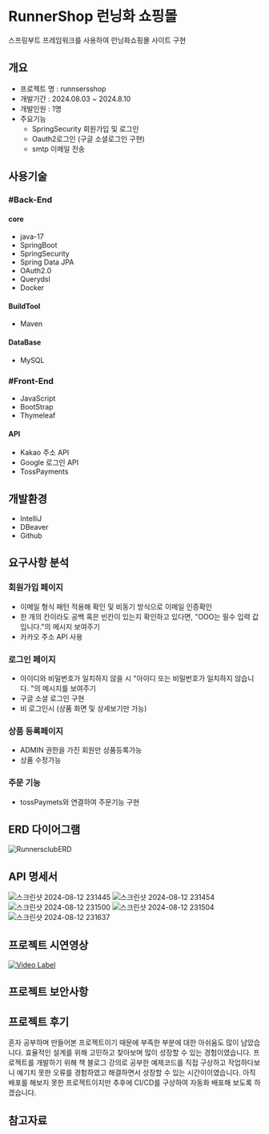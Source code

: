 # RunnerShop 런닝화 쇼핑몰
 스프링부트 프레임워크를 사용하여 런닝화쇼핑몰 사이트 구현

## 개요
- 프로젝트 명 : runnsersshop
- 개발기간 : 2024.08.03 ~ 2024.8.10
- 개발인원 :  1명
- 주요기능
   - SpringSecurity 회원가입 및 로그인
   - Oauth2로그인 (구글 소셜로그인 구현) 
   - smtp 이메일 전송
## 사용기술
### #Back-End
#### core
- java-17
- SpringBoot
- SpringSecurity
- Spring Data JPA
- OAuth2.0
- Querydsl
- Docker
#### BuildTool
- Maven
#### DataBase
- MySQL

### #Front-End
- JavaScript
- BootStrap
- Thymeleaf
#### API
- Kakao 주소 API
- Google 로그인 API
- TossPayments
  
## 개발환경
- IntelliJ
- DBeaver
- Github

## 요구사항 분석
 ### 회원가입 페이지
- 이메일 형식 패턴 적용해 확인 및 비동기 방식으로 이메일 인증확인
- 한 개의 칸이라도 공백 혹은 빈칸이 있는지 확인하고 있다면, "OOO는 필수 입력 값입니다."의 메시지 보여주기
- 카카오 주소 API 사용

### 로그인 페이지
- 아이디와 비밀번호가 일치하지 않을 시 "아이디 또는 비밀번호가 일치하지 않습니다. "의 메시지를 보여주기
- 구글 소셜 로그인 구현
- 비 로그인시 (상품 화면 및 상세보기만 가능)

### 상품 등록페이지
- ADMIN 권한을 가진 회원만 상품등록가능
- 상품 수정가능

### 주문 기능
- tossPaymets와 연결하여 주문기능 구현 

## ERD 다이어그램
![RunnersclubERD](https://github.com/user-attachments/assets/71724dd7-590a-4c66-9d9b-c54f837b6be1)

## API 명세서

![스크린샷 2024-08-12 231445](https://github.com/user-attachments/assets/8e25a75b-2c11-4efa-88b7-6c07e4a3d6c9)
![스크린샷 2024-08-12 231454](https://github.com/user-attachments/assets/231b9029-ffdf-46c5-b21b-322ba6d851ed)
![스크린샷 2024-08-12 231500](https://github.com/user-attachments/assets/ae8d5d59-e543-4e6d-a6b4-72c51092fae1)
![스크린샷 2024-08-12 231504](https://github.com/user-attachments/assets/7e971e6d-dcd8-47ab-898b-35c619134b75)
![스크린샷 2024-08-12 231637](https://github.com/user-attachments/assets/5f1ee5d3-b82c-47ce-b1a3-3140581bcaae)



## 프로젝트 시연영상
[![Video Label](http://img.youtube.com/vi/'https://youtu.be/rHHF39xR8lU'/0.jpg)](https://youtu.be/'https://youtu.be/rHHF39xR8lU')

## 프로젝트 보안사항

## 프로젝트 후기
혼자 공부하며 만들어본 프로젝트이기 때문에 부족한 부분에 대한 아쉬움도 많이 남았습니다.
효율적인 설계를 위해 고민하고 찾아보며 많이 성장할 수 있는 경험이였습니다. 프로젝트를 개발하기 위해 책 블로그 강의로 공부한 예제코드를 직접 구상하고 작업하다보니 예기치 못한 오류를 경험하였고 해결하면서 성장할 수 있는 시간이이였습니다.
아직 배포를 해보지 못한 프로젝트이지만  추후에 CI/CD를 구상하여 자동화 배포해 보도록 하겠습니다.




## 참고자료
